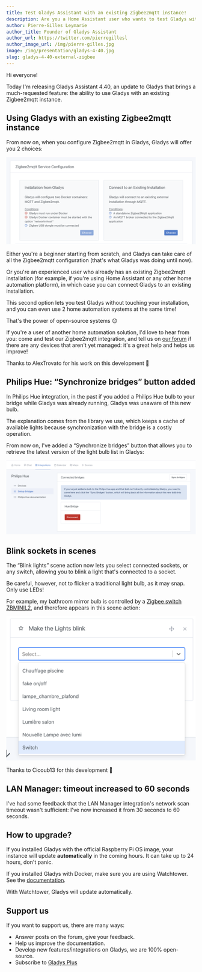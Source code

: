 ```yaml
---
title: Test Gladys Assistant with an existing Zigbee2mqtt instance!
description: Are you a Home Assistant user who wants to test Gladys without touching your installation? It's possible!
author: Pierre-Gilles Leymarie
author_title: Founder of Gladys Assistant
author_url: https://twitter.com/pierregillesl
author_image_url: /img/pierre-gilles.jpg
image: /img/presentation/gladys-4-40.jpg
slug: gladys-4-40-external-zigbee
---
```


Hi everyone!

Today I'm releasing Gladys Assistant 4.40, an update to Gladys that brings a much-requested feature: the ability to use Gladys with an existing Zigbee2mqtt instance.

## Using Gladys with an existing Zigbee2mqtt instance

From now on, when you configure Zigbee2mqtt in Gladys, Gladys will offer you 2 choices:

![Gladys Zigbee2mqtt mode choice](../static/img/articles/en/gladys-4-40/choose-zigbee-mode.png)

<!--truncate-->

Either you're a beginner starting from scratch, and Gladys can take care of all the Zigbee2mqtt configuration (that's what Gladys was doing until now).

Or you're an experienced user who already has an existing Zigbee2mqtt installation (for example, if you're using Home Assistant or any other home automation platform), in which case you can connect Gladys to an existing installation.

This second option lets you test Gladys without touching your installation, and you can even use 2 home automation systems at the same time!

That's the power of open-source systems 😊

If you're a user of another home automation solution, I'd love to hear from you: come and test our Zigbee2mqtt integration, and tell us on [our forum](https://en-community.gladysassistant.com/) if there are any devices that aren't yet managed: it's a great help and helps us improve!

Thanks to AlexTrovato for his work on this development 🙌

## Philips Hue: “Synchronize bridges” button added

In Philips Hue integration, in the past if you added a Philips Hue bulb to your bridge while Gladys was already running, Gladys was unaware of this new bulb.

The explanation comes from the library we use, which keeps a cache of available lights because synchronization with the bridge is a costly operation.

From now on, I've added a “Synchronize bridges” button that allows you to retrieve the latest version of the light bulb list in Gladys:

![Gladys synchronize Philips Hue bridge](../static/img/articles/en/gladys-4-40/sync-hue-bridges.png)

## Blink sockets in scenes

The “Blink lights” scene action now lets you select connected sockets, or any switch, allowing you to blink a light that's connected to a socket.

Be careful, however, not to flicker a traditional light bulb, as it may snap. Only use LEDs!

For example, my bathroom mirror bulb is controlled by a [Zigbee switch ZBMINIL2](https://www.domadoo.fr/fr/peripheriques/6619-sonoff-commutateur-intelligent-sans-neutre-zigbee-30-zbminil2.html?domid=17), and therefore appears in this scene action:

![Blink scene sockets](../static/img/articles/en/gladys-4-40/blink-switch.png)

Thanks to Cicoub13 for this development 🙌

## LAN Manager: timeout increased to 60 seconds

I've had some feedback that the LAN Manager integration's network scan timeout wasn't sufficient: I've now increased it from 30 seconds to 60 seconds.

## How to upgrade?

If you installed Gladys with the official Raspberry Pi OS image, your instance will update **automatically** in the coming hours. It can take up to 24 hours, don't panic.

If you installed Gladys with Docker, make sure you are using Watchtower. See the [documentation](/docs/installation/docker#auto-upgrade-gladys-with-watchtower).

With Watchtower, Gladys will update automatically.

## Support us

If you want to support us, there are many ways:

- Answer posts on the forum, give your feedback.
- Help us improve the documentation.
- Develop new features/integrations on Gladys, we are 100% open-source.
- Subscribe to [Gladys Plus](/plus)
